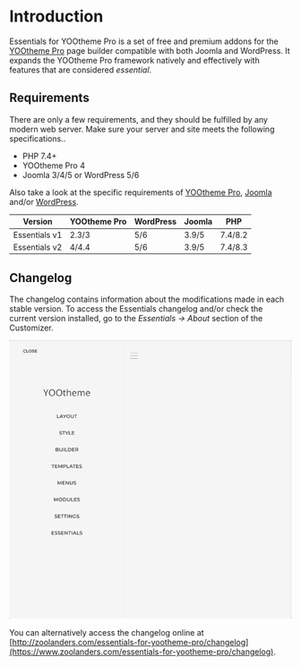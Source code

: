 # Introduction

Essentials for YOOtheme Pro is a set of free and premium addons for the [YOOtheme Pro](https://yootheme.com/page-builder) page builder compatible with both Joomla and WordPress. It expands the YOOtheme Pro framework natively and effectively with features that are considered _essential_.

## Requirements

There are only a few requirements, and they should be fulfilled by any modern web server. Make sure your server and site meets the following specifications..

- PHP 7.4+
- YOOtheme Pro 4
- Joomla 3/4/5 or WordPress 5/6

Also take a look at the specific requirements of [YOOtheme Pro](https://yootheme.com/support/yootheme-pro/joomla/introduction#requirements), [Joomla](https://docs.joomla.org/J4.x:Installing_Joomla#Requirements) and/or [WordPress](https://wordpress.org/about/requirements).

| Version | YOOtheme Pro | WordPress | Joomla | PHP |
| --- | --- | --- | --- | --- |
| Essentials v1 | 2.3/3 | 5/6 | 3.9/5 | 7.4/8.2 |
| Essentials v2 | 4/4.4 | 5/6 | 3.9/5 | 7.4/8.3 |

## Changelog

The changelog contains information about the modifications made in each stable version. To access the Essentials changelog and/or check the current version installed, go to the _Essentials -> About_ section of the Customizer.

![Essentials Changelog](./assets/essentials-changelog.gif)

You can alternatively access the changelog online at [http://zoolanders.com/essentials-for-yootheme-pro/changelog](https://www.zoolanders.com/essentials-for-yootheme-pro/changelog).
